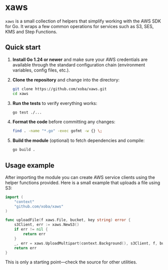 # xaws

`xaws` is a small collection of helpers that simplify working with the AWS SDK for Go.
It wraps a few common operations for services such as S3, SES, KMS and Step Functions.

## Quick start

1. **Install Go 1.24 or newer** and make sure your AWS credentials are available
   through the standard configuration chain (environment variables, config files, etc.).
2. **Clone the repository** and change into the directory:

   ```bash
   git clone https://github.com/xoba/xaws.git
   cd xaws
   ```
3. **Run the tests** to verify everything works:

   ```bash
   go test ./...
   ```
4. **Format the code** before committing any changes:

   ```bash
   find . -name "*.go" -exec gofmt -w {} \;
   ```
5. **Build the module** (optional) to fetch dependencies and compile:

   ```bash
   go build .
   ```

## Usage example

After importing the module you can create AWS service clients using the helper
functions provided. Here is a small example that uploads a file using S3:

```go
import (
    "context"
    "github.com/xoba/xaws"
)

func uploadFile(f xaws.File, bucket, key string) error {
    s3Client, err := xaws.NewS3()
    if err != nil {
        return err
    }
    _, err = xaws.UploadMultipart(context.Background(), s3Client, f, bucket, key)
    return err
}
```

This is only a starting point&mdash;check the source for other utilities.

